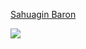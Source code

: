 [Sahuagin Baron](https://5e.tools/bestiary.html#sahuagin%20baron_mm)

![](https://5e.tools/img/bestiary/MM/Sahuagin%20Baron.jpg)